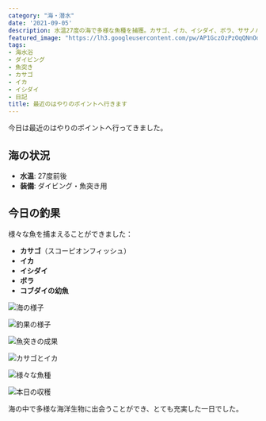 ```yaml
---
category: "海・潜水"
date: '2021-09-05'
description: 水温27度の海で多様な魚種を捕獲。カサゴ、イカ、イシダイ、ボラ、ササノハベラなど豊富な釣果の記録。
featured_image: "https://lh3.googleusercontent.com/pw/AP1GczOzPzOqQNnOdiDF--Rk9Ou3Fkq3DSpigIc2g71F4tgEL9FbzREZq8a1Q38nlnyo9BTgN0u4FYBdri31MCs9tdUKF1vwGLDU73gp8jKyx-E1gUOAaRBoF8DfGlMxkIFHY3hhE-U6xkWGN-hUPX1BSNhTYQ=s800-no-gm?authuser=0"
tags:
- 海水浴
- ダイビング
- 魚突き
- カサゴ
- イカ
- イシダイ
- 日記
title: 最近のはやりのポイントへ行きます
---
```



今日は最近のはやりのポイントへ行ってきました。

## 海の状況
- **水温**: 27度前後
- **装備**: ダイビング・魚突き用

## 今日の釣果

様々な魚を捕まえることができました：

- **カサゴ**（スコーピオンフィッシュ）
- **イカ**
- **イシダイ**　
- **ボラ**
- **コブダイの幼魚**

![海の様子](https://lh3.googleusercontent.com/pw/AP1GczOzPzOqQNnOdiDF--Rk9Ou3Fkq3DSpigIc2g71F4tgEL9FbzREZq8a1Q38nlnyo9BTgN0u4FYBdri31MCs9tdUKF1vwGLDU73gp8jKyx-E1gUOAaRBoF8DfGlMxkIFHY3hhE-U6xkWGN-hUPX1BSNhTYQ=s800-no-gm?authuser=0)

![釣果の様子](https://lh3.googleusercontent.com/pw/AP1GczMRpeXk6iCgC1LoFICM54iaKkFfWyNYLoOvKuiwx_dZroee9sOLLQs7gkw2Fkq-A7ChUOS_CPUORboglauol6Nn6nk3pG9PqUx-NiaQfGXgwidWbObp0eSOBJgjvWIhOlWyjmHAHklqJ4jpk6fbeMtBlQ=s800-no-gm?authuser=0)

![魚突きの成果](https://lh3.googleusercontent.com/pw/AP1GczNt8nV6vfIIy1e18qUHLUagr05sZL2A3bG0jJTIRdcxGYgArQ82ubuF_uw2efnlj5WIozSB5-rPmealPAyKXynVD3Q6OSvYxfwgZXWwDDA04Q7Mh-CK1BALw99k2nJK8ZMTs-o7POobqZ3quO_E-hYh3Q=s800-no-gm?authuser=0)

![カサゴとイカ](https://lh3.googleusercontent.com/pw/AP1GczOVLfDQ-7LTrK8JPVbk5F9lbGRtW59X6s4Gba926oWZ2Hihy5izkGgjV3FIMnIrjccsXM1XV_scXpzauWsPF7WLaIVPx_OWMd5ETy0aj6axQu3xlSZHhEH2sf79QPkBY8HUk4WZPV04VMczPZ-e24EXiw=s800-no-gm?authuser=0)

![様々な魚種](https://lh3.googleusercontent.com/pw/AP1GczOELSCFpwHFeKVRgnc08FFWICFthc9iNZ85UXvIj_L41F1u9YyRrou76-vzQHs_YQJkTtxznr7rWgoR2sxmv5oBoRRCbpWzlwtmwLwYlE55cb5fcbFqZLi566BGPwUZsm8CeAWCIFv5s1QxFxEAVbsKcg=s800-no-gm?authuser=0)

![本日の収穫](https://lh3.googleusercontent.com/pw/AP1GczNpAS0XhJAamCxI7vhPM5ywXIezxiYxl2Zcai9bXasNaX21JCDgHfymj25pcnASvy6uhgEPBebPDanbaDQuW0NcLrF_1ySusaWXQX70omSdyPafQCVQA71wg7Ei8MUHT28AFlKf7fKHyZUclKdDGlBf-w=s800-no-gm?authuser=0)

海の中で多様な海洋生物に出会うことができ、とても充実した一日でした。